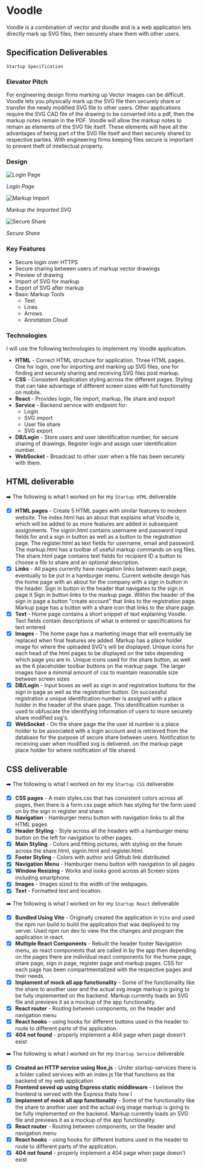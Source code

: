 # Voodle

Voodle is a combination of vector and doodle and is a web application lets directly mark up SVG files, then securely share them with other users.

## Specification Deliverables

`Startup Specification`

### Elevator Pitch

For engineering design firms marking up Vector images can be difficult. Voodle lets you physically mark up the SVG file then securely share or transfer the newly modified SVG file to other users. Other applications require the SVG CAD file of the drawing to be converted into a pdf, then the markup notes remain in the PDF. Voodle will allow the markup notes to remain as elements of the SVG file itself. These elements will have all the advantages of being part of the SVG file itself and then securely shared to respective parties. With engineering firms keeping files secure is important to prevent theft of intellectual property.

### Design

![Login Page](Login.jpg)

_Login Page_

![Markup Import](Import.jpg)

_Markup the Imported SVG_

![Secure Share](Share.jpg)

_Secure Share_

### Key Features

- Secure login over HTTPS
- Secure sharing between users of markup vector drawings
- Preview of drawing
- Import of SVG for markup
- Export of SVG after markup
- Basic Markup Tools
    - Text
    - Lines
    - Arrows
    - Annotation Cloud

### Technologies

I will use the following technologies to implement my Voodle application.

- **HTML** - Correct HTML structure for application. Three HTML pages. One for login, one for importing and marking up SVG files, one for finding and securely sharing and receiving SVG files post markup.
- **CSS** - Consistent Application styling across the different pages. Styling that can take advantage of different screen sizes with full functionality on mobile.
- **React** - Provides login, file import, markup, file share and export
- **Service** - Backend service with endpoint for: 
    - Login
    - SVG import
    - User file share
    - SVG export
- **DB/Login** - Store users and user identification number, for secure sharing of drawings. Register login and assign user identification number. 
- **WebSocket** - Broadcast to other user when a file has been securely with them.
## HTML deliverable

➡️ The following is what I worked on for my `Startup HTML` deliverable

- [x] **HTML pages** - Create 5 HTML pages with similar features to modern website. The index.html has an about that explains what Voodle is, which will be added to as more features are added in subsequent assignments. The signin.html contains username and password input fields for and a sign in button as well as a button to the registration page. The register.html as text fields for username, email and password. The markup.html has a toolbar of useful markup commands on svg files. The share.html page contains text fields for recipient ID a button to choose a file to share and an optional description.  
- [x] **Links** - All pages currently have navigation links between each page, eventually to be put in a hamburger menu. Current website design has the home page with an about for the company with a sign in button in the header. Sign in button in the header that navigates to the sign in page it Sign in button links to the markup page. Within the header of the sign in page a button "create account" that links to the registration page. Markup page has a button with a share icon that links to the share page.  
- [x] **Text** - Home page contains a short snippet of text explaining Voodle. Text fields contain descriptions of what is entered or specifications for text entered 
- [x] **Images** - The home page has a marketing image that will eventually be replaced when final features are added. Markup has a place holder image for where the uploaded SVG's will be displayed. Unique icons for each head of the html pages to be displayed on the tabs depending which page you are in. Unique icons used for the share button, as well as the 6 placeholder toolbar buttons on the markup page. The larger images have a minimal amount of css to maintain reasonable size between screen sizes
- [x] **DB/Login** - Input boxes as well as sign in and registration buttons for the sign in page as well as the registration button. On successful registration a unique identification number is assigned with a place holder in the header of the share page. This identification number is used to obfuscate the identifying information of users to more securely share modified svg's.
- [x] **WebSocket** - On the share page the the user id number is a place holder to be associated with a login account and is retrieved from the database for the purpose of secure share between users. Notification to receiving user when modified svg is delivered. on the markup page place holder for where notification of file shared.
## CSS deliverable

➡️ The following is what I worked on for my `Startup CSS` deliverable

- [x] **CSS pages** - A main styles.css that has consistent colors across all pages, then there is a form.css page which has styling for the form used on by the sign in register and share. 
- [x] **Navigation** - Hamburger menu button with navigation links to all the HTML pages
- [x] **Header Styling** - Style across all the headers with a hamburger menu button on the left for navigation to other pages.
- [x] **Main Styling** - Colors and fitting pictures, with styling on the forum across the share.html, signin.html and register.html.
- [x] **Footer Styling** - Colors with author and Github link distributed.
- [x] **Navigation Menu** - Hamburger menu button with navigation to all pages
- [x] **Window Resizing** - Works and looks good across all Screen sizes including smartphone.
- [x] **Images** - Images sized to the width of the webpages.
- [x] **Text** - Formatted text and location.

➡️ The following is what I worked on for my `Startup React` deliverable

- [x] **Bundled Using Vite** - Originally created the application in `Vite` and used the npm run build to build the application that was deployed to my server. Used npm run dev to view the the changes and program the application in react.
- [x] **Multiple React Components** - Rebuilt the header footer Navigation menu, as react components that are called in by the app then depending on the pages there are individual react components for the home page, share page, sign in page, register page and markup pages. CSS for each page has been compartmentalized with the respective pages and their needs. 
- [x] **Implament of mock all app functionality** - Some of the functionality like the share to another user and the actual svg image markup is going to be fully implemented on the backend. Markup currently loads an SVG file and previews it as a mockup of the app functionality. 
- [x] **React router** - Routing between components, on the header and navigation menu 
- [x] **React hooks** - using hooks for different buttons used in the header to route to different parts of the application.
- [x] **404 not found** - properly implement a 404 page when page doesn't exist

➡️ The following is what I worked on for my `Startup Service` deliverable

- [x] **Created an HTTP service using Noe,js** - Under startup-services there is a folder called services with an index.js file that functions as the backend of my web application
- [x] **Frontend seved up using Express static middleware** - I believe the frontend is served with the Express thats how I 
- [x] **Implament of mock all app functionality** - Some of the functionality like the share to another user and the actual svg image markup is going to be fully implemented on the backend. Markup currently loads an SVG file and previews it as a mockup of the app functionality. 
- [x] **React router** - Routing between components, on the header and navigation menu 
- [x] **React hooks** - using hooks for different buttons used in the header to route to different parts of the application.
- [x] **404 not found** - properly implement a 404 page when page doesn't exist